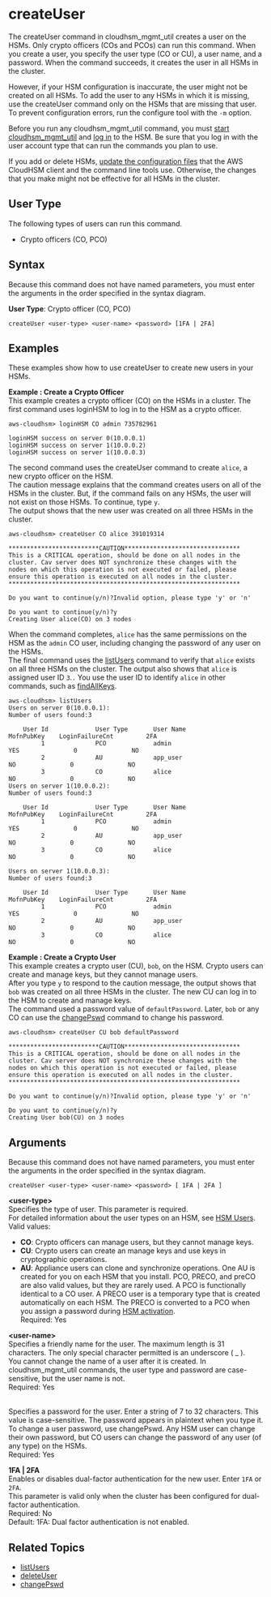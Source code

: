# createUser<a name="cloudhsm_mgmt_util-createUser"></a>

The createUser command in cloudhsm\_mgmt\_util creates a user on the HSMs\. Only crypto officers \(COs and PCOs\) can run this command\. When you create a user, you specify the user type \(CO or CU\), a user name, and a password\. When the command succeeds, it creates the user in all HSMs in the cluster\. 

However, if your HSM configuration is inaccurate, the user might not be created on all HSMs\. To add the user to any HSMs in which it is missing, use the  createUser command only on the HSMs that are missing that user\. To prevent configuration errors, run the configure tool with the `-m` option\. 

Before you run any cloudhsm\_mgmt\_util command, you must [start cloudhsm\_mgmt\_util](cloudhsm_mgmt_util-getting-started.md#cloudhsm_mgmt_util-start) and [log in](cloudhsm_mgmt_util-getting-started.md#cloudhsm_mgmt_util-log-in) to the HSM\. Be sure that you log in with the user account type that can run the commands you plan to use\.

If you add or delete HSMs, [update the configuration files](cloudhsm_mgmt_util-getting-started.md#cloudhsm_mgmt_util-setup) that the AWS CloudHSM client and the command line tools use\. Otherwise, the changes that you make might not be effective for all HSMs in the cluster\.

## User Type<a name="createUser-userType"></a>

The following types of users can run this command\.
+ Crypto officers \(CO, PCO\)

## Syntax<a name="createUser-syntax"></a>

Because this command does not have named parameters, you must enter the arguments in the order specified in the syntax diagram\.

**User Type**: Crypto officer \(CO, PCO\)

```
createUser <user-type> <user-name> <password> [1FA | 2FA]
```

## Examples<a name="createUser-examples"></a>

These examples show how to use createUser to create new users in your HSMs\.

**Example : Create a Crypto Officer**  
This example creates a crypto officer \(CO\) on the HSMs in a cluster\. The first command uses loginHSM to log in to the HSM as a crypto officer\.  

```
aws-cloudhsm> loginHSM CO admin 735782961

loginHSM success on server 0(10.0.0.1)
loginHSM success on server 1(10.0.0.2)
loginHSM success on server 1(10.0.0.3)
```
The second command uses the createUser command to create `alice`, a new crypto officer on the HSM\.  
The caution message explains that the command creates users on all of the HSMs in the cluster\. But, if the command fails on any HSMs, the user will not exist on those HSMs\. To continue, type `y`\.  
The output shows that the new user was created on all three HSMs in the cluster\.  

```
aws-cloudhsm> createUser CO alice 391019314

*************************CAUTION********************************
This is a CRITICAL operation, should be done on all nodes in the
cluster. Cav server does NOT synchronize these changes with the
nodes on which this operation is not executed or failed, please
ensure this operation is executed on all nodes in the cluster.
****************************************************************

Do you want to continue(y/n)?Invalid option, please type 'y' or 'n'

Do you want to continue(y/n)?y
Creating User alice(CO) on 3 nodes
```
When the command completes, `alice` has the same permissions on the HSM as the `admin` CO user, including changing the password of any user on the HSMs\.  
The final command uses the [listUsers](cloudhsm_mgmt_util-listUsers.md) command to verify that `alice` exists on all three HSMs on the cluster\. The output also shows that `alice` is assigned user ID `3`\.`.` You use the user ID to identify `alice` in other commands, such as [findAllKeys](cloudhsm_mgmt_util-findAllKeys.md)\.  

```
aws-cloudhsm> listUsers
Users on server 0(10.0.0.1):
Number of users found:3

    User Id             User Type       User Name                          MofnPubKey    LoginFailureCnt         2FA
         1              PCO             admin                                   YES               0               NO
         2              AU              app_user                                 NO               0               NO
         3              CO              alice                                    NO               0               NO
Users on server 1(10.0.0.2):
Number of users found:3

    User Id             User Type       User Name                          MofnPubKey    LoginFailureCnt         2FA
         1              PCO             admin                                   YES               0               NO
         2              AU              app_user                                 NO               0               NO
         3              CO              alice                                    NO               0               NO

Users on server 1(10.0.0.3):
Number of users found:3

    User Id             User Type       User Name                          MofnPubKey    LoginFailureCnt         2FA
         1              PCO             admin                                   YES               0               NO
         2              AU              app_user                                 NO               0               NO
         3              CO              alice                                    NO               0               NO
```

**Example : Create a Crypto User**  
This example creates a crypto user \(CU\), `bob`, on the HSM\. Crypto users can create and manage keys, but they cannot manage users\.   
After you type `y` to respond to the caution message, the output shows that `bob` was created on all three HSMs in the cluster\. The new CU can log in to the HSM to create and manage keys\.  
The command used a password value of `defaultPassword`\. Later, `bob` or any CO can use the [changePswd](cloudhsm_mgmt_util-changePswd.md) command to change his password\.  

```
aws-cloudhsm> createUser CU bob defaultPassword

*************************CAUTION********************************
This is a CRITICAL operation, should be done on all nodes in the
cluster. Cav server does NOT synchronize these changes with the
nodes on which this operation is not executed or failed, please
ensure this operation is executed on all nodes in the cluster.
****************************************************************

Do you want to continue(y/n)?Invalid option, please type 'y' or 'n'

Do you want to continue(y/n)?y
Creating User bob(CU) on 3 nodes
```

## Arguments<a name="createUser-params"></a>

Because this command does not have named parameters, you must enter the arguments in the order specified in the syntax diagram\.

```
createUser <user-type> <user-name> <password> [ 1FA | 2FA ]
```

**<user\-type>**  
Specifies the type of user\. This parameter is required\.   
For detailed information about the user types on an HSM, see [HSM Users](hsm-users.md)\.  
Valid values:  
+ **CO**: Crypto officers can manage users, but they cannot manage keys\. 
+ **CU**: Crypto users can create an manage keys and use keys in cryptographic operations\.
+ **AU**: Appliance users can clone and synchronize operations\. One AU is created for you on each HSM that you install\.
PCO, PRECO, and preCO are also valid values, but they are rarely used\. A PCO is functionally identical to a CO user\. A PRECO user is a temporary type that is created automatically on each HSM\. The PRECO is converted to a PCO when you assign a password during [HSM activation](activate-cluster.md)\.  
Required: Yes

**<user\-name>**  
Specifies a friendly name for the user\. The maximum length is 31 characters\. The only special character permitted is an underscore \( \_ \)\.  
You cannot change the name of a user after it is created\. In cloudhsm\_mgmt\_util commands, the user type and password are case\-sensitive, but the user name is not\.  
Required: Yes

**<password>**  
Specifies a password for the user\. Enter a string of 7 to 32 characters\. This value is case\-sensitive\. The password appears in plaintext when you type it\.   
To change a user password, use changePswd\. Any HSM user can change their own password, but CO users can change the password of any user \(of any type\) on the HSMs\.  
Required: Yes

**1FA \| 2FA**  
Enables or disables dual\-factor authentication for the new user\. Enter `1FA` or `2FA`\.  
This parameter is valid only when the cluster has been configured for dual\-factor authentication\.  
Required: No  
Default: 1FA: Dual factor authentication is not enabled\.

## Related Topics<a name="createUser-seealso"></a>
+ [listUsers](cloudhsm_mgmt_util-listUsers.md)
+ [deleteUser](cloudhsm_mgmt_util-deleteUser.md)
+ [changePswd](cloudhsm_mgmt_util-changePswd.md)